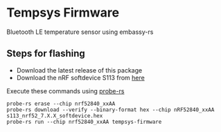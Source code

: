 # Tempsys Firmware

Bluetooth LE temperature sensor using embassy-rs

## Steps for flashing

- Download the latest release of this package
- Download the nRF softdevice S113 from [here](https://www.nordicsemi.com/Products/Development-software/s113/download)

Execute these commands using [probe-rs](https://probe.rs)

```shell
probe-rs erase --chip nrf52840_xxAA
probe-rs download --verify --binary-format hex --chip nRF52840_xxAA s113_nrf52_7.X.X_softdevice.hex
probe-rs run --chip nrf52840_xxAA tempsys-firmware
```
